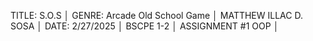 TITLE: S.O.S │
GENRE: Arcade Old School Game │
MATTHEW ILLAC D. SOSA │
DATE: 2/27/2025 │
BSCPE 1-2 │
ASSIGNMENT #1 OOP │
